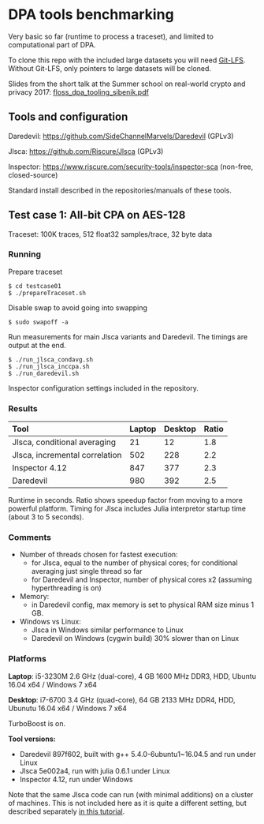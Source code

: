 # DPA tools benchmarking

Very basic so far (runtime to process a traceset), and limited to computational part of DPA.

To clone this repo with the included large datasets you will need [Git-LFS](https://git-lfs.github.com). Without Git-LFS, only pointers to large datasets will be cloned.

Slides from the short talk at the Summer school on real-world crypto and privacy 2017: [floss_dpa_tooling_sibenik.pdf](floss_dpa_tooling_sibenik.pdf)

## Tools and configuration

Daredevil: https://github.com/SideChannelMarvels/Daredevil (GPLv3)

Jlsca: https://github.com/Riscure/Jlsca (GPLv3)

Inspector: https://www.riscure.com/security-tools/inspector-sca (non-free, closed-source)

Standard install described in the repositories/manuals of these tools.

## Test case 1: All-bit CPA on AES-128

Traceset: 100K traces, 512 float32 samples/trace, 32 byte data

### Running

Prepare traceset

    $ cd testcase01
    $ ./prepareTraceset.sh
    
Disable swap to avoid going into swapping

    $ sudo swapoff -a

Run measurements for main Jlsca variants and Daredevil. The timings are output at the end.

    $ ./run_jlsca_condavg.sh
    $ ./run_jlsca_inccpa.sh
    $ ./run_daredevil.sh

Inspector configuration settings included in the repository.

### Results

| Tool                                        | Laptop   | Desktop | Ratio |
|:------------------------------------------- |:-------- |:------- |:----- |
| Jlsca, conditional averaging                | 21       | 12      | 1.8   |
| Jlsca, incremental correlation              | 502      | 228     | 2.2   |
| Inspector 4.12                              | 847      | 377     | 2.3   |
| Daredevil                                   | 980      | 392     | 2.5   |

Runtime in seconds. Ratio shows speedup factor from moving to a more powerful platform. Timing for Jlsca includes Julia interpretor startup time (about 3 to 5 seconds).

### Comments
* Number of threads chosen for fastest execution:
    * for Jlsca, equal to the number of physical cores; for conditional averaging just single thread so far
    * for Daredevil and Inspector, number of physical cores x2 (assuming hyperthreading is on)
* Memory:
    * in Daredevil config, max memory is set to physical RAM size minus 1 GB.
* Windows vs Linux:
    * Jlsca in Windows similar performance to Linux
    * Daredevil on Windows (cygwin build) 30% slower than on Linux

### Platforms

**Laptop**: i5-3230M 2.6 GHz (dual-core), 4 GB 1600 MHz DDR3, HDD, Ubuntu 16.04 x64 / Windows 7 x64

**Desktop**: i7-6700 3.4 GHz (quad-core), 64 GB 2133 MHz DDR4, HDD, Ubunutu 16.04 x64 / Windows 7 x64

TurboBoost is on.

**Tool versions:**
* Daredevil 897f602, built with g++ 5.4.0-6ubuntu1~16.04.5 and run under Linux
* Jlsca 5e002a4, run with julia 0.6.1 under Linux
* Inspector 4.12, run under Windows

Note that the same Jlsca code can run (with minimal additions) on a cluster of machines. This is not included here as it is quite a different setting, but described separately [in this tutorial](https://github.com/ikizhvatov/jlsca-tutorials/blob/master/HPC.md).
